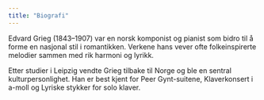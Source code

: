 ```yaml
---
title: "Biografi"
---
```


Edvard Grieg (1843–1907) var en norsk komponist og pianist som bidro til å forme en nasjonal stil i romantikken. Verkene hans vever ofte folkeinspirerte melodier sammen med rik harmoni og lyrikk.

Etter studier i Leipzig vendte Grieg tilbake til Norge og ble en sentral kulturpersonlighet. Han er best kjent for Peer Gynt-suitene, Klaverkonsert i a-moll og Lyriske stykker for solo klaver.


